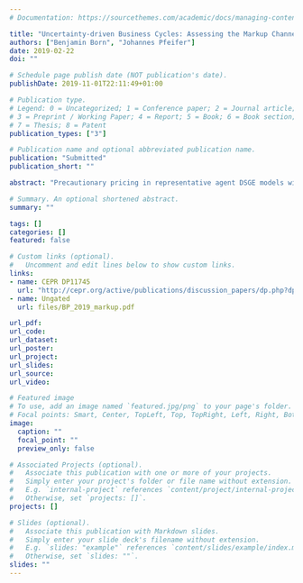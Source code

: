 ```yaml
---
# Documentation: https://sourcethemes.com/academic/docs/managing-content/

title: "Uncertainty-driven Business Cycles: Assessing the Markup Channel"
authors: ["Benjamin Born", "Johannes Pfeifer"]
date: 2019-02-22
doi: ""

# Schedule page publish date (NOT publication's date).
publishDate: 2019-11-01T22:11:49+01:00

# Publication type.
# Legend: 0 = Uncategorized; 1 = Conference paper; 2 = Journal article;
# 3 = Preprint / Working Paper; 4 = Report; 5 = Book; 6 = Book section;
# 7 = Thesis; 8 = Patent
publication_types: ["3"]

# Publication name and optional abbreviated publication name.
publication: "Submitted"
publication_short: ""

abstract: "Precautionary pricing in representative agent DSGE models with nominal rigidities is commonly used to generate negative output effects of uncertainty shocks. We assess whether this theoretical model channel is consistent with the data. We use a New Keynesian model as a business cycle accounting device to construct aggregate markups from the data. Time-series techniques are employed to study the conditional comovement between markups and output. Consistent with precautionary wage setting, we find that wage markups increase after uncertainty shocks. The evidence for price markups, on the other hand, is mixed, both at the aggregate as well as at the industry level, regardless of whether it is measured along the labor or the intermediate input margin."

# Summary. An optional shortened abstract.
summary: ""

tags: []
categories: []
featured: false

# Custom links (optional).
#   Uncomment and edit lines below to show custom links.
links:
- name: CEPR DP11745
  url: "http://cepr.org/active/publications/discussion_papers/dp.php?dpno=11745"
- name: Ungated
  url: files/BP_2019_markup.pdf

url_pdf:
url_code:
url_dataset:
url_poster:
url_project:
url_slides:
url_source:
url_video:

# Featured image
# To use, add an image named `featured.jpg/png` to your page's folder.
# Focal points: Smart, Center, TopLeft, Top, TopRight, Left, Right, BottomLeft, Bottom, BottomRight.
image:
  caption: ""
  focal_point: ""
  preview_only: false

# Associated Projects (optional).
#   Associate this publication with one or more of your projects.
#   Simply enter your project's folder or file name without extension.
#   E.g. `internal-project` references `content/project/internal-project/index.md`.
#   Otherwise, set `projects: []`.
projects: []

# Slides (optional).
#   Associate this publication with Markdown slides.
#   Simply enter your slide deck's filename without extension.
#   E.g. `slides: "example"` references `content/slides/example/index.md`.
#   Otherwise, set `slides: ""`.
slides: ""
---
```

